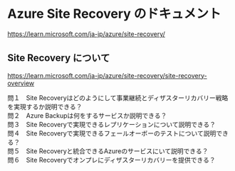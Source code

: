 # Azure Site Recovery のドキュメント
https://learn.microsoft.com/ja-jp/azure/site-recovery/

## Site Recovery について
https://learn.microsoft.com/ja-jp/azure/site-recovery/site-recovery-overview

問１　Site Recoveryはどのようにして事業継続とディザスターリカバリー戦略を実現するか説明できる？  
問２　Azure Backupは何をするサービスか説明できる？  
問３　Site Recoveryで実現できるレプリケーションについて説明できる？  
問４　Site Recoveryで実現できるフェールオーボーのテストについて説明できる？  
問５　Site Recoveryと統合できるAzureのサービスにいて説明できる？  
問６　Site Recoveryでオンプレにディザスターリカバリーを提供できる？

